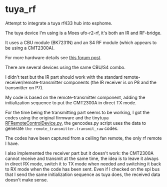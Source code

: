 # tuya_rf
Attempt to integrate a tuya rf433 hub into esphome.

The tuya device I'm using is a Moes ufo-r2-rf, it's both an IR and RF-bridge.

It uses a CBU module (BK7231N) and an S4 RF module (which appears to be using a CMT2300A).

For more hardware details see [this forum post](https://www.elektroda.com/rtvforum/topic3975921.html).

There are several devices using the same CBU/S4 combo.

I didn't test but the IR part should work with the standard remote-receiver/remote-transmitter components (the IR receiver is on P8 and the transmitter on P7).

My code is based on the remote-transmitter component, adding the initialization sequence to put the CMT2300A in direct TX mode.

For the time being the transmitting part seems to be working, I got the codes using the original firmware and the tinytuya [RFRemoteControlDevice.py](https://github.com/jasonacox/tinytuya/blob/master/tinytuya/Contrib/RFRemoteControlDevice.py), the gencodes.py script uses the data to generate `the remote_transmitter.transmit_raw` codes.

The codes have been captured from a ceiling fan remote, the only rf remote I have.

I also implemented the receiver part but it doesn't work:
the CMT2300A cannot receive and transmit at the same time, the idea is to leave it always in direct RX mode, switch it to TX mode when needed and switching it back to RX mode when the code has been sent.
Even if I checked on the spi bus that I send the same initialization sequence as tuya does, the
received data doesn't make sense.
